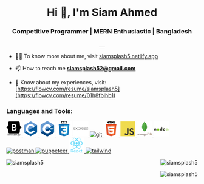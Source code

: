 <h1 align="center">Hi 👋, I'm Siam Ahmed</h1>
<h3 align="center">Competitive Programmer | MERN Enthusiastic | Bangladesh</h3>




<p align="center">
        <a href="https://www.linkedin.com/in/siam-ahmed-463b631b0/">
            <img src="https://img.shields.io/badge/-LinkedIn-blue?style=flat-square&logo=Linkedin&logoColor=white&link=https://www.linkedin.com/in/siam-ahmed-463b631b0/" alt="">
        </a>
        <a href="https://codechef.com/users/siamsplash5">
            <img src="https://img.shields.io/badge/-Codechef-6b4024?style=flat-square&logo=codechef&logoColor=white&link=https://codechef.com/users/siamsplash5" alt="">
        </a>
        <a href="https://codeforces.com/profile/siamsplash5">
            <img src="https://img.shields.io/badge/-Codeforces-2D6DA9?style=flat-square&logo=codeforces&logoColor=white&link=https://codeforces.com/profile/siamsplash5" alt="">
        </a>
        <a href="https://leetcode.com/siamsplash5/">
            <img src="https://img.shields.io/badge/-Leetcode-E67E22?style=flat-square&logo=leetcode&logoColor=white&link=https://https://leetcode.com/siamsplash5"
                alt="">
        </a>
        <a href="https://uhunt.onlinejudge.org/id/1129555">
            <img src="https://img.shields.io/badge/-uHunt-DE3163?style=flat-square&logo=uhunt&logoColor=white&link=https://uhunt.onlinejudge.org/id/1129555"
                alt="">
        </a>
    </p>


<p>

- 👨‍💻 To know more about me, visit [siamsplash5.netlify.app](https://siamsplash5.netlify.app/)

- 📫 How to reach me **siamsplash52@gmail.com**

- 📄 Know about my experiences, visit: [https://flowcv.com/resume/siamsplash5](https://flowcv.com/resume/01h8fblhb1)
    
</p>



<p align="left">

<h3 align="left">Languages and Tools:</h3>
<p align="left"> <a href="https://getbootstrap.com" target="_blank" rel="noreferrer"> <img src="https://raw.githubusercontent.com/devicons/devicon/master/icons/bootstrap/bootstrap-plain-wordmark.svg" alt="bootstrap" width="40" height="40"/> </a> <a href="https://www.cprogramming.com/" target="_blank" rel="noreferrer"> <img src="https://raw.githubusercontent.com/devicons/devicon/master/icons/c/c-original.svg" alt="c" width="40" height="40"/> </a> <a href="https://www.w3schools.com/cpp/" target="_blank" rel="noreferrer"> <img src="https://raw.githubusercontent.com/devicons/devicon/master/icons/cplusplus/cplusplus-original.svg" alt="cplusplus" width="40" height="40"/> </a> <a href="https://www.w3schools.com/css/" target="_blank" rel="noreferrer"> <img src="https://raw.githubusercontent.com/devicons/devicon/master/icons/css3/css3-original-wordmark.svg" alt="css3" width="40" height="40"/> </a> <a href="https://expressjs.com" target="_blank" rel="noreferrer"> <img src="https://raw.githubusercontent.com/devicons/devicon/master/icons/express/express-original-wordmark.svg" alt="express" width="40" height="40"/> </a> <a href="https://git-scm.com/" target="_blank" rel="noreferrer"> <img src="https://www.vectorlogo.zone/logos/git-scm/git-scm-icon.svg" alt="git" width="40" height="40"/> </a> <a href="https://www.w3.org/html/" target="_blank" rel="noreferrer"> <img src="https://raw.githubusercontent.com/devicons/devicon/master/icons/html5/html5-original-wordmark.svg" alt="html5" width="40" height="40"/> </a> <a href="https://developer.mozilla.org/en-US/docs/Web/JavaScript" target="_blank" rel="noreferrer"> <img src="https://raw.githubusercontent.com/devicons/devicon/master/icons/javascript/javascript-original.svg" alt="javascript" width="40" height="40"/> </a> <a href="https://www.mongodb.com/" target="_blank" rel="noreferrer"> <img src="https://raw.githubusercontent.com/devicons/devicon/master/icons/mongodb/mongodb-original-wordmark.svg" alt="mongodb" width="40" height="40"/> </a> <a href="https://nodejs.org" target="_blank" rel="noreferrer"> <img src="https://raw.githubusercontent.com/devicons/devicon/master/icons/nodejs/nodejs-original-wordmark.svg" alt="nodejs" width="40" height="40"/> </a> <a href="https://postman.com" target="_blank" rel="noreferrer"> <img src="https://www.vectorlogo.zone/logos/getpostman/getpostman-icon.svg" alt="postman" width="40" height="40"/> </a> <a href="https://github.com/puppeteer/puppeteer" target="_blank" rel="noreferrer"> <img src="https://www.vectorlogo.zone/logos/pptrdev/pptrdev-official.svg" alt="puppeteer" width="40" height="40"/> </a> <a href="https://reactjs.org/" target="_blank" rel="noreferrer"> <img src="https://raw.githubusercontent.com/devicons/devicon/master/icons/react/react-original-wordmark.svg" alt="react" width="40" height="40"/> </a> <a href="https://tailwindcss.com/" target="_blank" rel="noreferrer"> <img src="https://www.vectorlogo.zone/logos/tailwindcss/tailwindcss-icon.svg" alt="tailwind" width="40" height="40"/> </a> </p>

<p><img align="left"
        src="https://github-readme-stats.vercel.app/api/top-langs?username=siamsplash5&show_icons=true&locale=en&theme=merko"
        alt="siamsplash5" /></p>

<p>&nbsp;<img align="right"
        src="https://github-readme-stats.vercel.app/api?username=siamsplash5&show_icons=true&locale=en&theme=merko"
        alt="siamsplash5" /></p>

<p><img align="right" src="https://github-readme-streak-stats.herokuapp.com/?user=siamsplash5&theme=merko" alt="siamsplash5" /></p>
